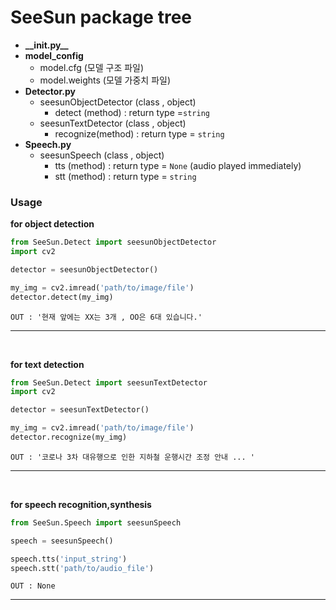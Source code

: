 # SeeSun package tree

- __\_\_init.py\_\___  
- __model_config__ 
  - model.cfg (모델 구조 파일)
  - model.weights (모델 가중치 파일)
- __Detector.py__ 
  - seesunObjectDetector (class , object)
    - detect (method) : return type =`string` 
  - seesunTextDetector (class , object)
    - recognize(method) : return type = `string` 
- __Speech.py__ 
  - seesunSpeech (class , object)
    - tts (method) : return type = `None` (audio played immediately)
    - stt (method) : return type = `string` 



### Usage



__for object detection__ 

```python
from SeeSun.Detect import seesunObjectDetector
import cv2

detector = seesunObjectDetector()

my_img = cv2.imread('path/to/image/file')
detector.detect(my_img)
```

```shell
OUT : '현재 앞에는 XX는 3개 , OO은 6대 있습니다.'
```

---

​	

__for text detection__ 

```python
from SeeSun.Detect import seesunTextDetector
import cv2

detector = seesunTextDetector()

my_img = cv2.imread('path/to/image/file')
detector.recognize(my_img)
```

```shell
OUT : '코로나 3차 대유행으로 인한 지하철 운행시간 조정 안내 ... '
```

---

​	

__for speech recognition,synthesis__ 

```python
from SeeSun.Speech import seesunSpeech

speech = seesunSpeech()

speech.tts('input_string')
speech.stt('path/to/audio_file')
```

```shell
OUT : None
```

---


